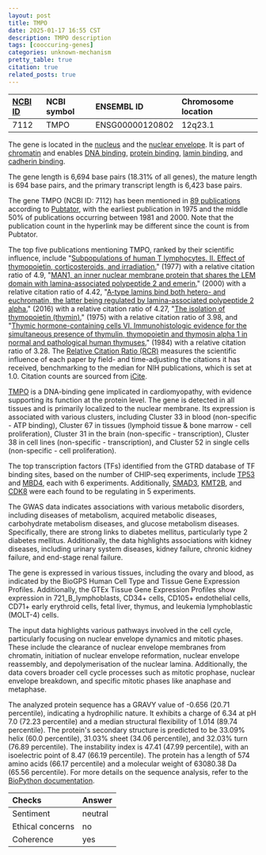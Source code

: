 ```yaml
---
layout: post
title: TMPO
date: 2025-01-17 16:55 CST
description: TMPO description
tags: [cooccuring-genes]
categories: unknown-mechanism
pretty_table: true
citation: true
related_posts: true
---
```




| [NCBI ID](https://www.ncbi.nlm.nih.gov/gene/7112) | NCBI symbol | ENSEMBL ID | Chromosome location |
| :-------- | :------- | :-------- | :------- |
| 7112  | TMPO | ENSG00000120802 | 12q23.1 |



The gene is located in the [nucleus](https://amigo.geneontology.org/amigo/term/GO:0005634) and the [nuclear envelope](https://amigo.geneontology.org/amigo/term/GO:0005635). It is part of [chromatin](https://amigo.geneontology.org/amigo/term/GO:0000785) and enables [DNA binding](https://amigo.geneontology.org/amigo/term/GO:0003677), [protein binding](https://amigo.geneontology.org/amigo/term/GO:0005515), [lamin binding](https://amigo.geneontology.org/amigo/term/GO:0005521), and [cadherin binding](https://amigo.geneontology.org/amigo/term/GO:0045296).


The gene length is 6,694 base pairs (18.31% of all genes), the mature length is 694 base pairs, and the primary transcript length is 6,423 base pairs.


The gene TMPO (NCBI ID: 7112) has been mentioned in [89 publications](https://pubmed.ncbi.nlm.nih.gov/?term=%22TMPO%22) according to [Pubtator](https://academic.oup.com/nar/article/47/W1/W587/5494727), with the earliest publication in 1975 and the middle 50% of publications occurring between 1981 and 2000. Note that the publication count in the hyperlink may be different since the count is from Pubtator.


The top five publications mentioning TMPO, ranked by their scientific influence, include "[Subpopulations of human T lymphocytes. II. Effect of thymopoietin, corticosteroids, and irradiation.](https://pubmed.ncbi.nlm.nih.gov/303151)" (1977) with a relative citation ratio of 4.9, "[MAN1, an inner nuclear membrane protein that shares the LEM domain with lamina-associated polypeptide 2 and emerin.](https://pubmed.ncbi.nlm.nih.gov/10671519)" (2000) with a relative citation ratio of 4.42, "[A-type lamins bind both hetero- and euchromatin, the latter being regulated by lamina-associated polypeptide 2 alpha.](https://pubmed.ncbi.nlm.nih.gov/26798136)" (2016) with a relative citation ratio of 4.27, "[The isolation of thymopoietin (thymin).](https://pubmed.ncbi.nlm.nih.gov/165765)" (1975) with a relative citation ratio of 3.98, and "[Thymic hormone-containing cells VI. Immunohistologic evidence for the simultaneous presence of thymulin, thymopoietin and thymosin alpha 1 in normal and pathological human thymuses.](https://pubmed.ncbi.nlm.nih.gov/6389155)" (1984) with a relative citation ratio of 3.28. The [Relative Citation Ratio (RCR)](https://journals.plos.org/plosbiology/article?id=10.1371/journal.pbio.1002541) measures the scientific influence of each paper by field- and time-adjusting the citations it has received, benchmarking to the median for NIH publications, which is set at 1.0. Citation counts are sourced from [iCite](https://icite.od.nih.gov).


[TMPO](https://www.proteinatlas.org/ENSG00000120802-TMPO) is a DNA-binding gene implicated in cardiomyopathy, with evidence supporting its function at the protein level. The gene is detected in all tissues and is primarily localized to the nuclear membrane. Its expression is associated with various clusters, including Cluster 33 in blood (non-specific - ATP binding), Cluster 67 in tissues (lymphoid tissue & bone marrow - cell proliferation), Cluster 31 in the brain (non-specific - transcription), Cluster 38 in cell lines (non-specific - transcription), and Cluster 52 in single cells (non-specific - cell proliferation).


The top transcription factors (TFs) identified from the GTRD database of TF binding sites, based on the number of CHIP-seq experiments, include [TP53](https://www.ncbi.nlm.nih.gov/gene/7157) and [MBD4](https://www.ncbi.nlm.nih.gov/gene/8930), each with 6 experiments. Additionally, [SMAD3](https://www.ncbi.nlm.nih.gov/gene/4088), [KMT2B](https://www.ncbi.nlm.nih.gov/gene/9757), and [CDK8](https://www.ncbi.nlm.nih.gov/gene/1024) were each found to be regulating in 5 experiments.



The GWAS data indicates associations with various metabolic disorders, including diseases of metabolism, acquired metabolic diseases, carbohydrate metabolism diseases, and glucose metabolism diseases. Specifically, there are strong links to diabetes mellitus, particularly type 2 diabetes mellitus. Additionally, the data highlights associations with kidney diseases, including urinary system diseases, kidney failure, chronic kidney failure, and end-stage renal failure.



The gene is expressed in various tissues, including the ovary and blood, as indicated by the BioGPS Human Cell Type and Tissue Gene Expression Profiles. Additionally, the GTEx Tissue Gene Expression Profiles show expression in 721_B_lymphoblasts, CD34+ cells, CD105+ endothelial cells, CD71+ early erythroid cells, fetal liver, thymus, and leukemia lymphoblastic (MOLT-4) cells.


The input data highlights various pathways involved in the cell cycle, particularly focusing on nuclear envelope dynamics and mitotic phases. These include the clearance of nuclear envelope membranes from chromatin, initiation of nuclear envelope reformation, nuclear envelope reassembly, and depolymerisation of the nuclear lamina. Additionally, the data covers broader cell cycle processes such as mitotic prophase, nuclear envelope breakdown, and specific mitotic phases like anaphase and metaphase.



The analyzed protein sequence has a GRAVY value of -0.656 (20.71 percentile), indicating a hydrophilic nature. It exhibits a charge of 6.34 at pH 7.0 (72.23 percentile) and a median structural flexibility of 1.014 (89.74 percentile). The protein's secondary structure is predicted to be 33.09% helix (60.0 percentile), 31.03% sheet (34.06 percentile), and 32.03% turn (76.89 percentile). The instability index is 47.41 (47.99 percentile), with an isoelectric point of 8.47 (66.19 percentile). The protein has a length of 574 amino acids (66.17 percentile) and a molecular weight of 63080.38 Da (65.56 percentile). For more details on the sequence analysis, refer to the [BioPython documentation](https://biopython.org/docs/1.75/api/Bio.SeqUtils.ProtParam.html).





| Checks    | Answer |
| :-------- | :------- |
| Sentiment  | neutral   |
| Ethical concerns | no     |
| Coherence    | yes    |